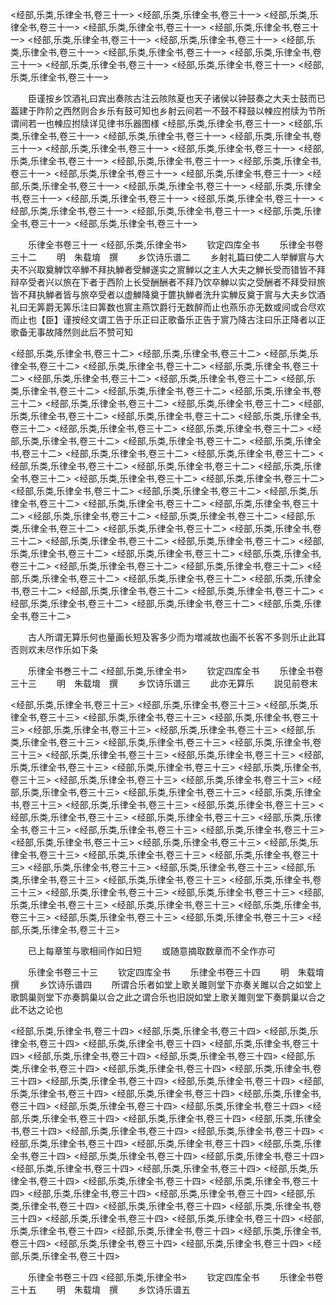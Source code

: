<!-- { "loadSidebar": true } -->
<经部,乐类,乐律全书,卷三十一>
<经部,乐类,乐律全书,卷三十一>
<经部,乐类,乐律全书,卷三十一>
<经部,乐类,乐律全书,卷三十一>
<经部,乐类,乐律全书,卷三十一>
<经部,乐类,乐律全书,卷三十一>
<经部,乐类,乐律全书,卷三十一>
<经部,乐类,乐律全书,卷三十一>
<经部,乐类,乐律全书,卷三十一>
<经部,乐类,乐律全书,卷三十一>
<经部,乐类,乐律全书,卷三十一>
<经部,乐类,乐律全书,卷三十一>
<经部,乐类,乐律全书,卷三十一>












　　臣谨按乡饮酒礼曰宾出奏陔古注云陔陔夏也天子诸侯以钟鼓奏之大夫士鼓而已葢建于阼阶之西然则合乡乐有鼓可知也乡射云间若一不鼓不释鼓以朄应拊牍为节所谓间若一也朄应拊牍详见律书乐器图様
<经部,乐类,乐律全书,卷三十一>
<经部,乐类,乐律全书,卷三十一>
<经部,乐类,乐律全书,卷三十一>
<经部,乐类,乐律全书,卷三十一>
<经部,乐类,乐律全书,卷三十一>
<经部,乐类,乐律全书,卷三十一>
<经部,乐类,乐律全书,卷三十一>
<经部,乐类,乐律全书,卷三十一>
<经部,乐类,乐律全书,卷三十一>
<经部,乐类,乐律全书,卷三十一>
<经部,乐类,乐律全书,卷三十一>
<经部,乐类,乐律全书,卷三十一>
<经部,乐类,乐律全书,卷三十一>
<经部,乐类,乐律全书,卷三十一>
<经部,乐类,乐律全书,卷三十一>
<经部,乐类,乐律全书,卷三十一>
<经部,乐类,乐律全书,卷三十一>
<经部,乐类,乐律全书,卷三十一>
<经部,乐类,乐律全书,卷三十一>
<经部,乐类,乐律全书,卷三十一>















　　乐律全书卷三十一
<经部,乐类,乐律全书>
　　钦定四库全书
　　乐律全书卷三十二
　　明　朱载堉　撰
　　乡饮诗乐谱二
　　乡射礼篇曰使二人举觯賔与大夫不兴取奠觯饮卒觯不拜执觯者受觯遂实之賔觯以之主人大夫之觯长受而错皆不拜辩卒受者兴以旅在下者于西阶上长受酬酬者不拜乃饮卒觯以实之受酬者不拜受辩旅皆不拜执觯者皆与旅卒受者以虚觯降奠于篚执觯者洗升实觯反奠于賔与大夫乡饮酒礼曰无筭爵无筭乐注曰筭数也賔主燕饮爵行无数醉而止也燕乐亦无数或间或合尽欢而止也【臣】谨按经文谓工告于乐正曰正歌备乐正告于賔乃降古注曰乐正降者以正歌备无事故降然则此后不赞可知

<经部,乐类,乐律全书,卷三十二>
<经部,乐类,乐律全书,卷三十二>
<经部,乐类,乐律全书,卷三十二>
<经部,乐类,乐律全书,卷三十二>
<经部,乐类,乐律全书,卷三十二>
<经部,乐类,乐律全书,卷三十二>
<经部,乐类,乐律全书,卷三十二>
<经部,乐类,乐律全书,卷三十二>
<经部,乐类,乐律全书,卷三十二>
<经部,乐类,乐律全书,卷三十二>
<经部,乐类,乐律全书,卷三十二>
<经部,乐类,乐律全书,卷三十二>
<经部,乐类,乐律全书,卷三十二>
<经部,乐类,乐律全书,卷三十二>
<经部,乐类,乐律全书,卷三十二>
<经部,乐类,乐律全书,卷三十二>
<经部,乐类,乐律全书,卷三十二>
<经部,乐类,乐律全书,卷三十二>
<经部,乐类,乐律全书,卷三十二>
<经部,乐类,乐律全书,卷三十二>
<经部,乐类,乐律全书,卷三十二>
<经部,乐类,乐律全书,卷三十二>
<经部,乐类,乐律全书,卷三十二>
<经部,乐类,乐律全书,卷三十二>
<经部,乐类,乐律全书,卷三十二>
<经部,乐类,乐律全书,卷三十二>
<经部,乐类,乐律全书,卷三十二>
<经部,乐类,乐律全书,卷三十二>
<经部,乐类,乐律全书,卷三十二>
<经部,乐类,乐律全书,卷三十二>
<经部,乐类,乐律全书,卷三十二>
<经部,乐类,乐律全书,卷三十二>
<经部,乐类,乐律全书,卷三十二>
<经部,乐类,乐律全书,卷三十二>
<经部,乐类,乐律全书,卷三十二>
<经部,乐类,乐律全书,卷三十二>
<经部,乐类,乐律全书,卷三十二>
<经部,乐类,乐律全书,卷三十二>
<经部,乐类,乐律全书,卷三十二>
<经部,乐类,乐律全书,卷三十二>
<经部,乐类,乐律全书,卷三十二>
<经部,乐类,乐律全书,卷三十二>
<经部,乐类,乐律全书,卷三十二>
<经部,乐类,乐律全书,卷三十二>
<经部,乐类,乐律全书,卷三十二>
<经部,乐类,乐律全书,卷三十二>
<经部,乐类,乐律全书,卷三十二>
<经部,乐类,乐律全书,卷三十二>
<经部,乐类,乐律全书,卷三十二>
<经部,乐类,乐律全书,卷三十二>
<经部,乐类,乐律全书,卷三十二>
<经部,乐类,乐律全书,卷三十二>














　　古人所谓无算乐何也量画长短及客多少而为増减故也画不长客不多则乐止此耳否则欢未尽作乐如下条














　　乐律全书巻三十二
<经部,乐类,乐律全书>
　　钦定四库全书
　　乐律全书卷三十三
　　明　朱载堉　撰
　　乡饮诗乐谱三
　　此亦无算乐
　　説见前卷末










<经部,乐类,乐律全书,卷三十三>
<经部,乐类,乐律全书,卷三十三>
<经部,乐类,乐律全书,卷三十三>
<经部,乐类,乐律全书,卷三十三>
<经部,乐类,乐律全书,卷三十三>
<经部,乐类,乐律全书,卷三十三>
<经部,乐类,乐律全书,卷三十三>
<经部,乐类,乐律全书,卷三十三>
<经部,乐类,乐律全书,卷三十三>
<经部,乐类,乐律全书,卷三十三>
<经部,乐类,乐律全书,卷三十三>
<经部,乐类,乐律全书,卷三十三>
<经部,乐类,乐律全书,卷三十三>
<经部,乐类,乐律全书,卷三十三>
<经部,乐类,乐律全书,卷三十三>
<经部,乐类,乐律全书,卷三十三>
<经部,乐类,乐律全书,卷三十三>
<经部,乐类,乐律全书,卷三十三>
<经部,乐类,乐律全书,卷三十三>
<经部,乐类,乐律全书,卷三十三>
<经部,乐类,乐律全书,卷三十三>
<经部,乐类,乐律全书,卷三十三>
<经部,乐类,乐律全书,卷三十三>
<经部,乐类,乐律全书,卷三十三>
<经部,乐类,乐律全书,卷三十三>
<经部,乐类,乐律全书,卷三十三>
<经部,乐类,乐律全书,卷三十三>
<经部,乐类,乐律全书,卷三十三>
<经部,乐类,乐律全书,卷三十三>
<经部,乐类,乐律全书,卷三十三>
<经部,乐类,乐律全书,卷三十三>
<经部,乐类,乐律全书,卷三十三>
<经部,乐类,乐律全书,卷三十三>
<经部,乐类,乐律全书,卷三十三>
<经部,乐类,乐律全书,卷三十三>
<经部,乐类,乐律全书,卷三十三>
<经部,乐类,乐律全书,卷三十三>
<经部,乐类,乐律全书,卷三十三>
<经部,乐类,乐律全书,卷三十三>
<经部,乐类,乐律全书,卷三十三>
<经部,乐类,乐律全书,卷三十三>
<经部,乐类,乐律全书,卷三十三>
<经部,乐类,乐律全书,卷三十三>
<经部,乐类,乐律全书,卷三十三>
<经部,乐类,乐律全书,卷三十三>






　　已上每章笙与歌相间作如日短
　　或随意摘取数章而不全作亦可







　　乐律全书卷三十三
　　钦定四库全书
　　乐律全书卷三十四
　　明　朱载堉　撰
　　乡饮诗乐谱四
　　所谓合乐者如堂上歌关雎则堂下亦奏关雎以合之如堂上歌鹊巢则堂下亦奏鹊巢以合之此之谓合乐也旧説如堂上歌关雎则堂下奏鹊巢以合之此不达之论也








<经部,乐类,乐律全书,卷三十四>
<经部,乐类,乐律全书,卷三十四>
<经部,乐类,乐律全书,卷三十四>
<经部,乐类,乐律全书,卷三十四>
<经部,乐类,乐律全书,卷三十四>
<经部,乐类,乐律全书,卷三十四>
<经部,乐类,乐律全书,卷三十四>
<经部,乐类,乐律全书,卷三十四>
<经部,乐类,乐律全书,卷三十四>
<经部,乐类,乐律全书,卷三十四>
<经部,乐类,乐律全书,卷三十四>
<经部,乐类,乐律全书,卷三十四>
<经部,乐类,乐律全书,卷三十四>
<经部,乐类,乐律全书,卷三十四>
<经部,乐类,乐律全书,卷三十四>
<经部,乐类,乐律全书,卷三十四>
<经部,乐类,乐律全书,卷三十四>
<经部,乐类,乐律全书,卷三十四>
<经部,乐类,乐律全书,卷三十四>
<经部,乐类,乐律全书,卷三十四>
<经部,乐类,乐律全书,卷三十四>
<经部,乐类,乐律全书,卷三十四>
<经部,乐类,乐律全书,卷三十四>
<经部,乐类,乐律全书,卷三十四>
<经部,乐类,乐律全书,卷三十四>
<经部,乐类,乐律全书,卷三十四>
<经部,乐类,乐律全书,卷三十四>
<经部,乐类,乐律全书,卷三十四>
<经部,乐类,乐律全书,卷三十四>
<经部,乐类,乐律全书,卷三十四>
<经部,乐类,乐律全书,卷三十四>
<经部,乐类,乐律全书,卷三十四>
<经部,乐类,乐律全书,卷三十四>
<经部,乐类,乐律全书,卷三十四>
<经部,乐类,乐律全书,卷三十四>
<经部,乐类,乐律全书,卷三十四>
<经部,乐类,乐律全书,卷三十四>
<经部,乐类,乐律全书,卷三十四>
<经部,乐类,乐律全书,卷三十四>
<经部,乐类,乐律全书,卷三十四>
<经部,乐类,乐律全书,卷三十四>
<经部,乐类,乐律全书,卷三十四>
<经部,乐类,乐律全书,卷三十四>
<经部,乐类,乐律全书,卷三十四>
<经部,乐类,乐律全书,卷三十四>















　　乐律全书卷三十四
<经部,乐类,乐律全书>
　　钦定四库全书
　　乐律全书卷三十五
　　明　朱载堉　撰
　　乡饮诗乐谱五
